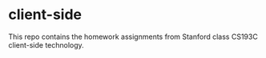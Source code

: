 # client-side
This repo contains the homework assignments from Stanford class CS193C client-side technology.
